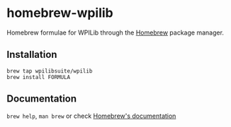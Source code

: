 # homebrew-wpilib

Homebrew formulae for WPILib through the [Homebrew](https://brew.sh/) package manager.


## Installation

```
brew tap wpilibsuite/wpilib
brew install FORMULA
```

## Documentation

`brew help`, `man brew` or check [Homebrew's documentation](https://docs.brew.sh/)
